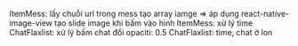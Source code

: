 ItemMess: lấy chuỗi url trong mess tạo array iamge => áp dụng react-native-image-view tạo slide image khi bấm vào hình
ItemMess: xử lý time
ChatFlaxlist: xử lý bấm chat đổi opaciti: 0.5
ChatFlaxlist: time, chat ờ lon
